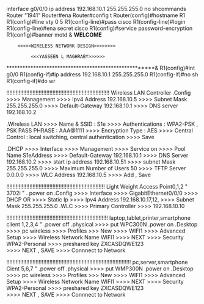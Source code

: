 interface g0/0/0
ip address 192.168.10.1 255.255.255.0
no shcommands Router "1941"
Router#ena
Router#config t
Router(config)#hostname R1
R1(config)#line vty 0 5
R1(config-line)#pass cisco
R1(config-line)#login
R1(config-line)#ena secret cisco
R1(config)#service password-encryption
R1(config)#banner motd &
************************WELCOME************************ 

        <<<<<WIRELESS NETWORK DESIGN>>>>>>>>
          
             <<<YASSEEN L MAGHRABY>>>>>>

******************************************************&
R1(config)#int g0/0
R1(config-if)#ip address 192.168.10.1 255.255.255.0
R1(config-if)#no sh
R1(config-if)#do wr

!!!!!!!!!!!!!!!!!!!!!!!!!!!!!!!!!!!!!!!!!!!!!!!!!!!!!!!!!!!!!!!!!!!
Wireless LAN Controller 
.Config        >>>> Management >>>> Ipv4 Address    192.168.10.5
                              >>>> Subnet Mask     255.255.255.0
                              >>>> Default-Gateway 192.168.10.1 
                              >>>> DNS server      192.168.10.2
   
.Wireless LAN >>>> Name & SSID : S1e
    >>>> Authentications : WPA2-PSK , PSK PASS PHRASE : AAA@1111
    >>>> Encryption Type : AES 
    >>>> Central Control : local switching, central authentication
    >>>> Save

.DHCP        >>>> Interface >>>> Management >>>> Service on
             >>>> Pool Name                S1eAddress
             >>>> Default-Gateway          192.168.10.1
             >>>> DNS Server               192.168.10.2
             >>>> start ip address         192.168.10.51
             >>>> subnet Mask              255.255.255.0
             >>>> Maximum Number of Users  50
             >>>> TFTP Server              0.0.0.0
             >>>> WLC Address              192.168.10.5
             >>>> Add , Save

!!!!!!!!!!!!!!!!!!!!!!!!!!!!!!!!!!!!!!!!!!!!!!!!!!!!!!!!!!!!!!!!
Light Weight Access Point0,1,2 " 3702i "
. power on
.Config >>>> Interface >>>> GigabitEthernet0/0/0 >>>> DHCP                                          OR
                                             >>>> Static Ip >>>> Ipv4 Address    192.168.10.17,12,
                                                            >>>> Subnet Mask     255.255.255.0
.WLC >>>> Primary Controller >>>> 192.168.10.10

!!!!!!!!!!!!!!!!!!!!!!!!!!!!!!!!!!!!!!!!!!!!!!!!!!!!!!!!!!!!!!!!!!
laptop,tablet,printer,smartphone client 1,2,3,4 "
.power off
.physical >>>> put WPC300N
.power on 
.Desktop >>>> pc wireless >>>> Profiles >>> New >>>> WIFI1 
                                                >>>> Advanced Setup 
                                                >>>> Wireless Network Name   WIFI1
                                                >>>> NEXT 
                                                >>>> Security                WPA2-Personal
                                                >>>> preshared key           ZXCASDQWE123   
                                                >>>> NEXT , SAVE
                                                >>>> Connnect to Network
                                                
!!!!!!!!!!!!!!!!!!!!!!!!!!!!!!!!!!!!!!!!!!!!!!!!!!!!!!!!!!!!!!!!!!!!!!!!!!!!!!!!!
pc,server,smartphone  Cient 5,6,7 "
.power off
.physical >>>> put WMP300N
.power on 
.Desktop >>>> pc wireless >>>> Profiles >>> New >>>> WIFI1 
                                                >>>> Advanced Setup 
                                                >>>> Wireless Network Name   WIFI1
                                                >>>> NEXT 
                                                >>>> Security                WPA2-Personal
                                                >>>> preshared key           ZXCASDQWE123   
                                                >>>> NEXT , SAVE
                                                >>>> Connnect to Network
 
